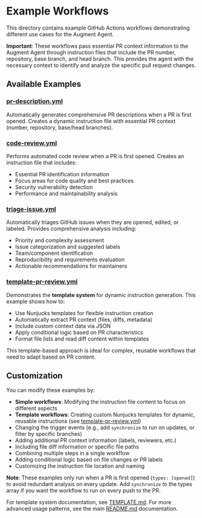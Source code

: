 # Example Workflows

This directory contains example GitHub Actions workflows demonstrating different use cases for the Augment Agent.

**Important**: These workflows pass essential PR context information to the Augment Agent through instruction files that include the PR number, repository, base branch, and head branch. This provides the agent with the necessary context to identify and analyze the specific pull request changes.

## Available Examples

### [pr-description.yml](./pr-description.yml)

Automatically generates comprehensive PR descriptions when a PR is first opened. Creates a dynamic instruction file with essential PR context (number, repository, base/head branches).

### [code-review.yml](./code-review.yml)

Performs automated code review when a PR is first opened. Creates an instruction file that includes:

- Essential PR identification information
- Focus areas for code quality and best practices
- Security vulnerability detection
- Performance and maintainability analysis

### [triage-issue.yml](./triage-issue.yml)

Automatically triages GitHub issues when they are opened, edited, or labeled. Provides comprehensive analysis including:

- Priority and complexity assessment
- Issue categorization and suggested labels
- Team/component identification
- Reproducibility and requirements evaluation
- Actionable recommendations for maintainers

### [template-pr-review.yml](./template-pr-review.yml)

Demonstrates the **template system** for dynamic instruction generation. This example shows how to:

- Use Nunjucks templates for flexible instruction creation
- Automatically extract PR context (files, diffs, metadata)
- Include custom context data via JSON
- Apply conditional logic based on PR characteristics
- Format file lists and read diff content within templates

This template-based approach is ideal for complex, reusable workflows that need to adapt based on PR content.

## Customization

You can modify these examples by:

- **Simple workflows**: Modifying the instruction file content to focus on different aspects
- **Template workflows**: Creating custom Nunjucks templates for dynamic, reusable instructions (see [template-pr-review.yml](./template-pr-review.yml))
- Changing the trigger events (e.g., add `synchronize` to run on updates, or filter by specific branches)
- Adding additional PR context information (labels, reviewers, etc.)
- Including file diff information or specific file paths
- Combining multiple steps in a single workflow
- Adding conditional logic based on file changes or PR labels
- Customizing the instruction file location and naming

**Note**: These examples only run when a PR is first opened (`types: [opened]`) to avoid redundant analysis on every update. Add `synchronize` to the types array if you want the workflow to run on every push to the PR.

For template system documentation, see [TEMPLATE.md](../TEMPLATE.md).
For more advanced usage patterns, see the main [README.md](../README.md) documentation.
